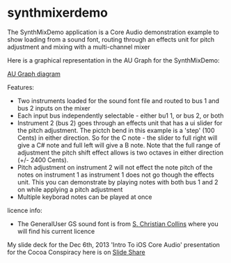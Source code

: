 synthmixerdemo
==============

The SynthMixDemo application is a Core Audio demonstration example to show loading from a sound font, routing through an effects unit for pitch adjustment and mixing with a multi-channel mixer

Here is a graphical representation in the AU Graph for the SynthMixDemo:

[AU Graph diagram](AUGraph.png)

Features:

- Two instruments loaded for the sound font file and routed to bus 1 and bus 2 inputs on the mixer
- Each input bus independently selectable - either bu1 1, or bus 2, or both
- Instrument 2 (bus 2) goes through an effects unit that has a ui slider for the pitch adjustment.  The pictch bend in this example is a 'step' (100 Cents) in either direction. So for the C note - the slider to full right will give a C# note and full left will give a B note.  Note that the full range of adjustment the pitch shift effect allows is two octaves in either direction (+/- 2400 Cents).
- Pitch adjustment on instrument 2 will not effect the note pitch of the notes on instrument 1 as instrument 1 does not go though the effects unit.  This you can demonstrate by playing notes with both bus 1 and 2 on while applying a pitch adjustment 
- Multiple keyborad notes can be played at once

licence info:

- The GeneralUser GS sound font is from [S. Christian Collins](http://www.schristiancollins.com/generaluser.php) where you will find his current licence

My slide deck for the Dec 6th, 2013 'Intro To iOS Core Audio' presentation for the Cocoa Conspiracy here is on [Slide Share](http://www.slideshare.net/slideshow/embed_code/29184534)

